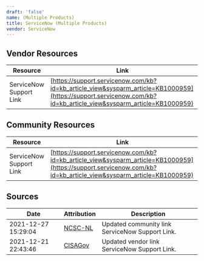 ```yaml
---
draft: 'false'
name: (Multiple Products)
title: ServiceNow (Multiple Products)
vendor: ServiceNow
---
```


## Vendor Resources
| Resource | Link |
| --- | --- |
| ServiceNow Support Link | [https://support.servicenow.com/kb?id=kb_article_view&sysparm_article=KB1000959](https://support.servicenow.com/kb?id=kb_article_view&sysparm_article=KB1000959) |

## Community Resources
| Resource | Link |
| --- | --- |
| ServiceNow Support Link | [https://support.servicenow.com/kb?id=kb_article_view&sysparm_article=KB1000959](https://support.servicenow.com/kb?id=kb_article_view&sysparm_article=KB1000959) |


## Sources
| Date | Attribution | Description |
| --- | --- | --- |
| 2021-12-27 15:29:04 | [NCSC-NL](https://github.com/NCSC-NL/log4shell/blob/main/software/README.md) | Updated community link ServiceNow Support Link.  |
| 2021-12-21 22:43:46 | [CISAGov](https://raw.githubusercontent.com/cisagov/log4j-affected-db/develop/README.md) | Updated vendor link ServiceNow Support Link.  |

